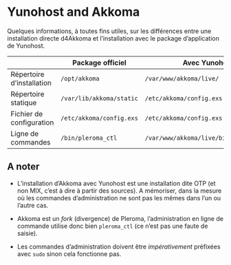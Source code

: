 # Yunohost and Akkoma

Quelques informations, à toutes fins utiles, sur les différences entre une installation directe d4Akkoma et l’installation avec le package d’application de Yunohost.

|                              | Package officiel            | Avec Yunohost                           |
| ---------------------------- | --------------------------- | --------------------------------------- |
| Répertoire d’installation    | `/opt/akkoma`               | `/var/www/akkoma/live/`                 |
| Répertoire statique          | `/var/lib/akkoma/static`    | `/etc/akkoma/config.exs`                |
| Fichier de configuration     | `/etc/akkoma/config.exs`    | `/etc/akkoma/config.exs`                |
| Ligne de commandes           | `/bin/pleroma_ctl`          | `/var/www/akkoma/live/bin/pleroma_ctl`  |

## A noter 

- L’installation d’Akkoma avec Yunohost est une installation dite OTP (et non MIX, c’est à dire à partir des sources). A mémoriser, dans la mesure où les commandes d’administration ne sont pas les mêmes dans l’un ou l’autre cas.

- Akkoma est un _fork_ (divergence) de Pleroma, l’administration en ligne de commande utilise donc bien `pleroma_ctl` (ce n’est pas une faute de saisie).

- Les commandes d’administration doivent être *impérativement* préfixées avec `sudo` sinon cela fonctionne pas.

